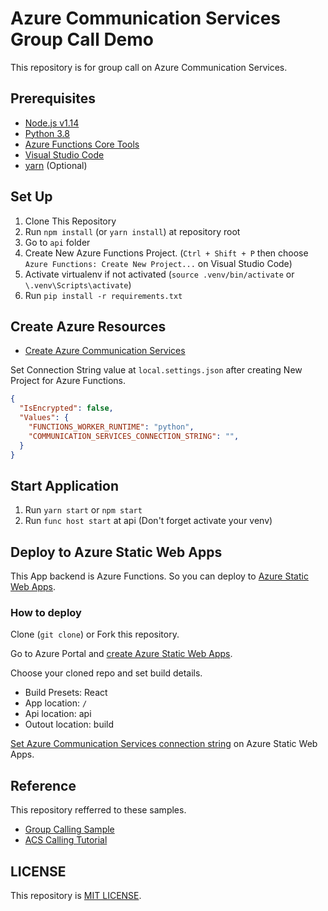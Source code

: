 # Azure Communication Services Group Call Demo

This repository is for group call on Azure Communication Services.

## Prerequisites

- [Node.js v1.14](https://nodejs.org/en/)
- [Python 3.8](https://www.python.org/)
- [Azure Functions Core Tools](https://docs.microsoft.com/ja-jp/azure/azure-functions/functions-run-local?tabs=windows%2Ccsharp%2Cbash)
- [Visual Studio Code](https://code.visualstudio.com/)
- [yarn](https://classic.yarnpkg.com/en/docs/install/#windows-stable) (Optional)

## Set Up

1. Clone This Repository
2. Run `npm install` (or `yarn install`) at repository root
3. Go to `api` folder
4. Create New Azure Functions Project. (`Ctrl + Shift + P` then choose `Azure Functions: Create New Project...` on Visual Studio Code)
5. Activate virtualenv if not activated (`source .venv/bin/activate` or `\.venv\Scripts\activate`)
6. Run `pip install -r requirements.txt`

## Create Azure Resources

- [Create Azure Communication Services](https://docs.microsoft.com/en-us/azure/communication-services/quickstarts/create-communication-resource?tabs=windows&pivots=platform-azp)

Set Connection String value at `local.settings.json` after creating New Project for Azure Functions.

```json
{
  "IsEncrypted": false,
  "Values": {
    "FUNCTIONS_WORKER_RUNTIME": "python",
    "COMMUNICATION_SERVICES_CONNECTION_STRING": "",
  }
}
```

## Start Application

1. Run `yarn start` or `npm start`
2. Run `func host start` at api (Don't forget activate your venv)

## Deploy to Azure Static Web Apps

This App backend is Azure Functions. So you can deploy to [Azure Static Web Apps](https://docs.microsoft.com/en-us/azure/static-web-apps/).

### How to deploy

Clone (`git clone`) or Fork this repository.

Go to Azure Portal and [create Azure Static Web Apps](https://docs.microsoft.com/en-us/azure/static-web-apps/getting-started?tabs=react).

Choose your cloned repo and set build details.

- Build Presets: React
- App location: `/`
- Api location: api
- Outout location: build

[Set Azure Communication Services connection string](https://docs.microsoft.com/en-us/azure/static-web-apps/application-settings) on Azure Static Web Apps.

## Reference

This repository refferred to these samples.

- [Group Calling Sample](https://github.com/Azure-Samples/communication-services-web-calling-hero)
- [ACS Calling Tutorial](https://github.com/Azure-Samples/communication-services-web-calling-tutorial)

## LICENSE

This repository is [MIT LICENSE](./LICENSE).
